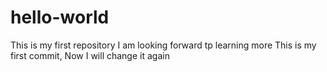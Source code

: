 # hello-world
This is my first repository
I am looking forward tp learning more
This is my first commit, Now I will change it again
